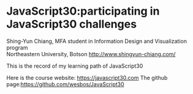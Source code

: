 # JavaScript30:participating in JavaScript30 challenges

Shing-Yun Chiang, MFA student in Information Design and Visualization program<br>
Northeastern University, Botson
http://www.shingyun-chiang.com/

This is the record of my learning path of JavaScript30

Here is the course website: https://javascript30.com
The github page:https://github.com/wesbos/JavaScript30
